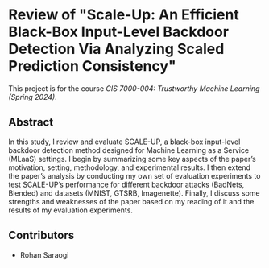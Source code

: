 # Review of "Scale-Up: An Efficient Black-Box Input-Level Backdoor Detection Via Analyzing Scaled Prediction Consistency"
This project is for the course *CIS 7000-004: Trustworthy Machine Learning (Spring 2024)*.

## Abstract
In this study, I review and evaluate SCALE-UP, a black-box input-level backdoor detection method designed for Machine Learning as a Service (MLaaS) settings. I begin by summarizing some key aspects of the paper’s motivation, setting, methodology, and experimental results. I then extend the paper’s analysis by conducting my own set of evaluation experiments to test SCALE-UP’s performance for different backdoor attacks (BadNets, Blended) and datasets (MNIST, GTSRB, Imagenette). Finally, I discuss some strengths and weaknesses of the paper based on my reading of it and the results of my evaluation experiments.

## Contributors
- Rohan Saraogi